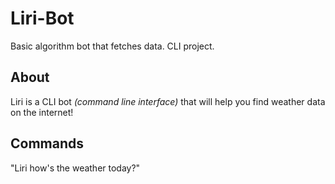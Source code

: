 # Liri-Bot
Basic algorithm bot that fetches data. CLI project. 

## About
Liri is a CLI bot *(command line interface)* that will help you find weather data on the internet!


## Commands
"Liri how's the weather today?"
